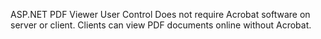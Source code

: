 ASP.NET PDF Viewer User Control
Does not require Acrobat software on server or client.
Clients can view PDF documents online without Acrobat.